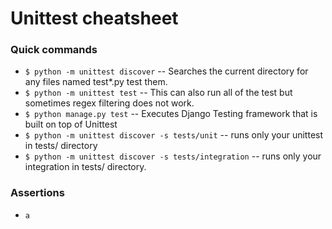 # Unittest cheatsheet

### Quick commands

- `$ python -m unittest discover` -- Searches the current directory for any files named test*.py test them.
- `$ python -m unittest test` -- This can also run all of the test but sometimes regex filtering does not work.
- `$ python manage.py test` -- Executes Django Testing framework that is built on top of Unittest
- `$ python -m unittest discover -s tests/unit` -- runs only your unittest in tests/ directory
- `$ python -m unittest discover -s tests/integration` -- runs only your integration in tests/ directory.

### Assertions

- `a`
